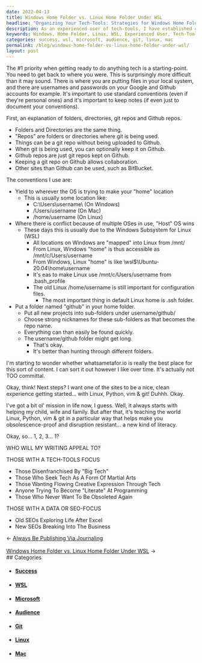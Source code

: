 ```yaml
---
date: 2022-04-13
title: Windows Home Folder vs. Linux Home Folder Under WSL
headline: "Organizing Your Tech-Tools: Strategies for Windows Home Folder and Linux Home Folder Under WSL"
description: As an experienced user of tech-tools, I have established conventions for storing files in my local system and online. I use the 'home' folder of the operating system as my starting point, and I'm also utilizing the Windows Subsystem for Linux (WSL) to access the Linux home folder. I'm currently considering what audience my writing should appeal to, and have identified two primary groups. Read my blog post to learn more about my strategies for organizing and using tech-tools.
keywords: Windows, Home Folder, Linux, WSL, Experienced User, Tech-Tools, Local System, Online, Strategies, Organizing, Mac, Github, Audience, Writing, Groups, Tech-Tools
categories: success, wsl, microsoft, audience, git, linux, mac
permalink: /blog/windows-home-folder-vs-linux-home-folder-under-wsl/
layout: post
---
```



The #1 priority when getting ready to do anything tech is a starting-point.
You need to get back to where you were. This is surprisingly more difficult
than it may sound. There is where you are putting files in your local system,
and there are usernames and passwords on your Google and Github accounts for
example. It's important to use standard conventions (even if they're personal
ones) and it's important to keep notes (if even just to document your
conventions).

First, an explanation of folders, directories, git repos and Github repos.

- Folders and Directories are the same thing.
- "Repos" are folders or directories where git is being used.
- Things can be a git repo without being uploaded to Github.
- When git is being used, you can optionally keep it on Github.
- Github repos are just git repos kept on Github.
- Keeping a git repo on Github allows collaboration.
- Other sites than Github can be used, such as BitBucket.

The conventions I use are:

- Yield to wherever the OS is trying to make your "home" location
  - This is usually some location like:
    - C:\Users\username\ (On Windows)
    - /Users/username (On Mac)
    - /home/username (On Linux)
- Where there is conflict because of multiple OSes in use, "Host" OS wins
  - These days this is usually due to the Windows Subsystem for Linux (WSL)
    - All locations on Windows are "mapped" into Linux from /mnt/
    - From Linux, Windows "home" is thus accessible as /mnt/c/Users/username
    - From Windows, Linux "home" is like \\wsl$\Ubuntu-20.04\home\username
    - It's eas to make Linux use /mnt/c/Users/username from .bash_profile
    - The old Linux /home/username is still important for configuration files.
      - The most important thing in default Linux home is .ssh folder.
- Put a folder named "github" in your home folder.
  - Put all new projects into sub-folders under username/github/
  - Choose strong nicknames for these sub-folders as that becomes the repo name.
  - Everything can than easily be found quickly.
  - The username/github folder might get long.
    - That's okay.
    - It's better than hunting through different folders.

I'm starting to wonder whether whatsametafor.io is really the best place for
this sort of content. I can sort it out however I like over time. It's actually
not TOO committal.

Okay, think! Next steps? I want one of the sites to be a nice, clean experience
getting started... with Linux, Python, vim & git! Duhhh. Okay.

I've got a bit ol' mission in life now, I guess. Well, it always starts with
helping my child, wife and family. But after that, it's teaching the world
Linux, Python, vim & git in a particular way that helps make you
obsolescence-proof and disruption resistant... a new kind of literacy.

Okay, so... 1, 2, 3... 1?

WHO WILL MY WRITING APPEAL TO?

THOSE WITH A TECH-TOOLS FOCUS

- Those Disenfranchised By "Big Tech"
- Those Who Seek Tech As A Form Of Martial Arts
- Those Wanting Flowing Creative Expression Through Tech
- Anyone Trying To Become "Literate" At Programming
- Those Who Never Want To Be Obsoleted Again

THOSE WITH A DATA OR SEO-FOCUS

- Old SEOs Exploring Life After Excel
- New SEOs Breaking Into The Business

<div class="arrow-links"><div class="post-nav-prev"><span class="arrow">&larr;&nbsp;</span><a href="/blog/always-be-publishing-via-journaling/">Always Be Publishing Via Journaling</a></div> &nbsp; <div class="post-nav-next"><a href="/blog/windows-home-folder-vs-linux-home-folder-under-wsl/">Windows Home Folder vs. Linux Home Folder Under WSL</a><span class="arrow">&nbsp;&rarr;</span></div></div>
## Categories

<ul>
<li><h4><a href='/success/'>Success</a></h4></li>
<li><h4><a href='/wsl/'>WSL</a></h4></li>
<li><h4><a href='/microsoft/'>Microsoft</a></h4></li>
<li><h4><a href='/audience/'>Audience</a></h4></li>
<li><h4><a href='/git/'>Git</a></h4></li>
<li><h4><a href='/linux/'>Linux</a></h4></li>
<li><h4><a href='/mac/'>Mac</a></h4></li></ul>